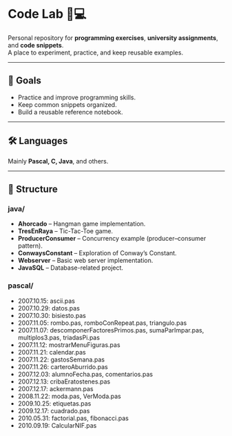 # Code Lab 🧪💻

Personal repository for **programming exercises**, **university assignments**, and **code snippets**.  
A place to experiment, practice, and keep reusable examples.

---

## 🚀 Goals

- Practice and improve programming skills.  
- Keep common snippets organized.  
- Build a reusable reference notebook.  

---

## 🛠️ Languages

Mainly **Pascal, C, Java**, and others.  

---

## 📂 Structure

### java/

* **Ahorcado** – Hangman game implementation.
* **TresEnRaya** – Tic-Tac-Toe game.
* **ProducerConsumer** – Concurrency example (producer–consumer pattern).
* **ConwaysConstant** – Exploration of Conway’s Constant.
* **Webserver** – Basic web server implementation.
* **JavaSQL** – Database-related project.

### pascal/

* 2007.10.15: ascii.pas
* 2007.10.29: datos.pas
* 2007.10.30: bisiesto.pas
* 2007.11.05: rombo.pas, romboConRepeat.pas, triangulo.pas
* 2007.11.07: descomponerFactoresPrimos.pas, sumaParImpar.pas, multiplos3.pas, triadasPi.pas
* 2007.11.12: mostrarMenuFiguras.pas
* 2007.11.21: calendar.pas
* 2007.11.22: gastosSemana.pas
* 2007.11.26: carteroAburrido.pas
* 2007.12.03: alumnoFecha.pas, comentarios.pas
* 2007.12.13: cribaEratostenes.pas
* 2007.12.17: ackermann.pas
* 2008.11.22: moda.pas, VerModa.pas
* 2009.10.25: etiquetas.pas
* 2009.12.17: cuadrado.pas
* 2010.05.31: factorial.pas, fibonacci.pas
* 2010.09.19: CalcularNIF.pas
